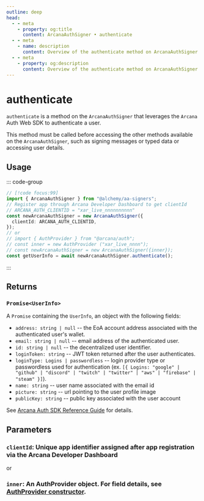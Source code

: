 ```yaml
---
outline: deep
head:
  - - meta
    - property: og:title
      content: ArcanaAuthSigner • authenticate
  - - meta
    - name: description
      content: Overview of the authenticate method on ArcanaAuthSigner
  - - meta
    - property: og:description
      content: Overview of the authenticate method on ArcanaAuthSigner
---
```


# authenticate

`authenticate` is a method on the `ArcanaAuthSigner` that leverages the `Arcana` Auth Web SDK to authenticate a user.

This method must be called before accessing the other methods available on the `ArcanaAuthSigner`, such as signing messages or typed data or accessing user details.

## Usage

::: code-group

```ts [example.ts]
// [!code focus:99]
import { ArcanaAuthSigner } from "@alchemy/aa-signers";
// Register app through Arcana Developer Dashboard to get clientId
// ARCANA_AUTH_CLIENTID = "xar_live_nnnnnnnnnn"
const newArcanaAuthSigner = new ArcanaAuthSigner({
  clientId: ARCANA_AUTH_CLIENTID,
});
// or
// import { AuthProvider } from "@arcana/auth";
// const inner = new AuthProvider ("xar_live_nnnn");
// const newArcanaAuthSigner = new ArcanaAuthSigner({inner});
const getUserInfo = await newArcanaAuthSigner.authenticate();
```

:::

## Returns

### `Promise<UserInfo>`

A `Promise` containing the `UserInfo`, an object with the following fields:

- `address: string | null` -- the EoA account address associated with the authenticated user's wallet.
- `email: string | null` -- email address of the authenticated user.
- `id: string | null` -- the decentralized user identifier.
- `loginToken: string` -- JWT token returned after the user authenticates.
- `loginType: Logins | passwordless` -- login provider type or passwordless used for authentication (ex. `[{ Logins: "google" | "github" | "discord" | "twitch" | "twitter" | "aws" | "firebase" | "steam" }]`).
- `name: string` -- user name associated with the email id
- `picture: string` -- url pointing to the user profile image
- `publicKey: string` -- public key associated with the user account

See [Arcana Auth SDK Reference Guide](https://authsdk-ref-guide.netlify.app/interfaces/userinfo) for details.

## Parameters

### `clientId`: Unique app identifier assigned after app registration via the Arcana Developer Dashboard

or

### `inner`: An AuthProvider object. For field details, see [AuthProvider constructor](https://authsdk-ref-guide.netlify.app/classes/authprovider#constructor).
